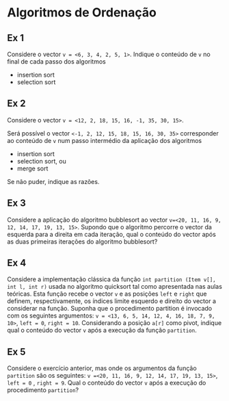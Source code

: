 # Algoritmos de Ordenação

## Ex 1

Considere o vector `v = <6, 3, 4, 2, 5, 1>`. Indique o conteúdo de `v` no final de cada passo dos algoritmos

- insertion sort
- selection sort

## Ex 2

Considere o vector `v = <12, 2, 18, 15, 16, -1, 35, 30, 15>`.

Será possível o vector `<-1, 2, 12, 15, 18, 15, 16, 30, 35>` corresponder ao conteúdo de `v` num passo intermédio da aplicação dos algoritmos

- insertion sort
- selection sort, ou
- merge sort

Se não puder, indique as razões.

## Ex 3

Considere a aplicação do algoritmo bubblesort ao vector `v=<20, 11, 16, 9, 12, 14, 17, 19, 13, 15>`. Supondo que o algoritmo percorre o vector da esquerda para a direita em cada iteração, qual o conteúdo do vector após as duas primeiras iterações do algoritmo bubblesort?

## Ex 4

Considere a implementação clássica da função `int partition (Item v[], int l, int r)` usada no algoritmo quicksort tal como apresentada nas aulas teóricas. Esta função recebe o vector `v` e as posições `left` e `right` que definem, respectivamente, os índices limite esquerdo e direito do vector a considerar na função. Suponha que o procedimento partition é invocado com os seguintes argumentos: `v = <13, 6, 5, 14, 12, 4, 16, 18, 7, 9, 10>`, `left = 0`, `right = 10`.  Considerando a posição `a[r]` como pivot, indique qual o conteúdo do vector `v` após a execução da função `partition`.

## Ex 5

Considere o exercício anterior, mas onde os argumentos da função `partition` são os seguintes: `v =<20, 11, 16, 9, 12, 14, 17, 19, 13, 15>`, `left = 0` , `right = 9`. Qual o conteúdo do vector `v` após a execução do procedimento `partition`?
